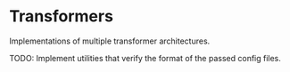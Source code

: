 # Transformers

Implementations of multiple transformer architectures.

TODO: Implement utilities that verify the format of the passed config files.
